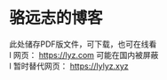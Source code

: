 # 骆远志的博客
此处储存PDF版文件，可下载，也可在线看  <br/> l
网页： https://lyz.com 可能在国内被屏蔽  <br/> l
暂时替代网页： https://lylyz.xyz
